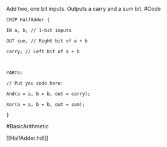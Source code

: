 Add two, one bit inputs. Outputs a carry and a sum bit.
#Code 
```HDL
CHIP HalfAdder {

IN a, b; // 1-bit inputs

OUT sum, // Right bit of a + b

carry; // Left bit of a + b

  

PARTS:

// Put you code here:

And(a = a, b = b, out = carry);

Xor(a = a, b = b, out = sum);

}
```

#BasicArithmetic

[[HalfAdder.hdl]]
